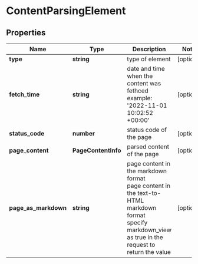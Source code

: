 # ContentParsingElement

## Properties

| Name | Type | Description | Notes |
|------------ | ------------- | ------------- | -------------|
**type** | **string** | type of element |[optional]|
**fetch_time** | **string** | date and time when the content was fethced<br>example:<br>'2022-11-01 10:02:52 +00:00' |[optional]|
**status_code** | **number** | status code of the page |[optional]|
**page_content** | **PageContentInfo** | parsed content of the page |[optional]|
**page_as_markdown** | **string** | page content in the markdown format<br>page content in the text-to-HTML markdown format<br>specify markdown_view as true in the request to return the value |[optional]|